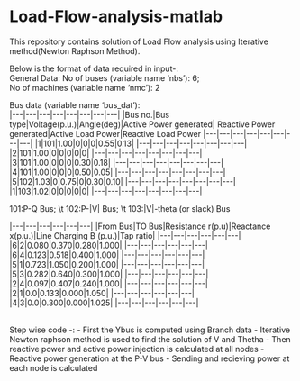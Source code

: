 # Load-Flow-analysis-matlab
This repository contains solution of Load Flow analysis using Iterative method(Newton Raphson Method). <br />

Below is the format of data required in input-:<br />
General Data:
No of buses (variable name ‘nbs’): 6;<br />
No of machines (variable name ‘nmc’): 2<br />

Bus data (variable name ‘bus_dat’):<br />
|---|---|---|---|---|---|---|---|
|Bus no.|Bus type|Voltage(p.u.)|Angle(deg)|Active Power generated| Reactive Power generated|Active Load Power|Reactive Load Power
|---|---|---|---|---|---|---|---|
|1|101|1.00|0|0|0|0.55|0.13|
|---|---|---|---|---|---|---|---|
|2|101|1.00|0|0|0|0|0|
|---|---|---|---|---|---|---|---|
|3|101|1.00|0|0|0|0.30|0.18|
|---|---|---|---|---|---|---|---|
|4|101|1.00|0|0|0|0.50|0.05|
|---|---|---|---|---|---|---|---|
|5|102|1.03|0|0.75|0|0.30|0.10|
|---|---|---|---|---|---|---|---|
|1|103|1.02|0|0|0|0|0|
|---|---|---|---|---|---|---|---|

101:P-Q Bus; \t 102:P-|V| Bus; \t 103:|V|-theta (or slack) Bus

|---|---|---|---|---|---|
|From Bus|TO Bus|Resistance r(p.u)|Reactance x(p.u.)|Line Charging B (p.u.)|Tap ratio|
|---|---|---|---|---|---|
|6|2|0.080|0.370|0.280|1.000|
|---|---|---|---|---|---|
|6|4|0.123|0.518|0.400|1.000|
|---|---|---|---|---|---|
|5|1|0.723|1.050|0.200|1.000|
|---|---|---|---|---|---|
|5|3|0.282|0.640|0.300|1.000|
|---|---|---|---|---|---|
|2|4|0.097|0.407|0.240|1.000|
|---|---|---|---|---|---|
|2|1|0.0|0.133|0.000|1.050|
|---|---|---|---|---|---|
|4|3|0.0|0.300|0.000|1.025|
|---|---|---|---|---|---|

<br />
Step wise code -:
- First the Ybus is computed using Branch data
- Iterative Newton raphson method is used to find the solution of V and Thetha
- Then reactive power and active power injection is calculated at all nodes
- Reactive power generation at the P-V bus
- Sending and recieving power at each node is calculated


